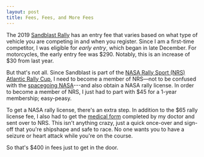 ```yaml
---
layout: post
title: Fees, Fees, and More Fees
---
```


The 2019 [Sandblast Rally](https://www.sandblastrally.com/) has an entry fee that varies based on what type of vehicle you are competing in and when you register. Since I am a first-time competitor, I was eligible for _early entry_, which began in late December. For motorcycles, the early entry fee was $290. Notably, this is an increase of $30 from last year.

But that's not all. Since Sandblast is part of the [NASA Rally Sport (NRS)](http://nasarallysport.com/main/) [Atlantic Rally Cup](http://nasarallysport.com/main/Atlantic-Rally-Cup), I need to become a member of NRS—not to be confused with the [spacegoing NASA](https://www.nasa.gov/)---and also obtain a NASA rally license. In order to become a member of NRS, I just had to part with $45 for a 1-year membership; easy-peasy.

To get a NASA rally license, there's an extra step. In addition to the $65 rally license fee, I also had to get the [medical form](http://nasarallysport.com/main/rally202) completed by my doctor and sent over to NRS. This isn't anything crazy, just a quick once-over and sign-off that you're shipshape and safe to race. No one wants you to have a seizure or heart attack while you're on the course.

So that's $400 in fees just to get in the door.